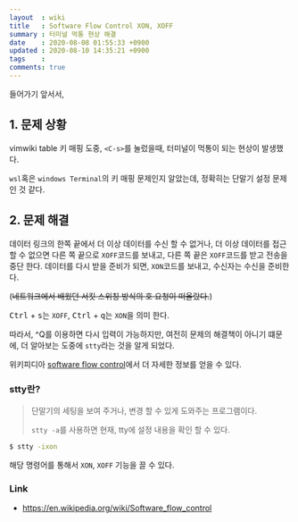 ```yaml
---
layout  : wiki
title   : Software Flow Control XON, XOFF
summary : 터미널 먹통 현상 해결
date    : 2020-08-08 01:55:33 +0900
updated : 2020-08-10 14:35:21 +0900
tags    : 
comments: true
---
```


들어가기 앞서서, 

## 1. 문제 상황

vimwiki table 키 매핑 도중, `<C-s>`를 눌렀을때, 터미널이 먹통이 되는 현상이 발생했다.

`wsl`혹은 `windows Terminal`의 키 매핑 문제인지 알았는데, 정확히는 단말기 설정 문제인 것 같다.


## 2. 문제 해결

데이터 링크의 한쪽 끝에서 더 이상 데이터를 수신 할 수 없거나, 더 이상 데이터를 접근 할 수 없으면 
다른 쪽 끝으로 `XOFF`코드를 보내고, 다른 쪽 끝은 `XOFF`코드를 받고 전송을 중단 한다. 데이터를 다시 받을 준비가 되면,
`XON`코드를 보내고, 수신자는 수신을 준비한다. 

(~~네트워크에서 배웠던 서킷 스위칭 방식의 호 요청이 떠올랐다.~~)

<kbd>Ctrl</kbd> + <kbd>s</kbd>는 `XOFF`, <kbd>Ctrl</kbd> + <kbd>q</kbd>는 `XON`을 의미 한다.

따라서, ^Q를 이용하면 다시 입력이 가능하지만, 여전히 문제의 해결책이 아니기 떄문에, 더 알아보는 도중에 `stty`라는 것을 알게 되었다.

위키피디아 [software flow control](https://en.wikipedia.org/wiki/Software_flow_control)에서 더 자세한
정보를 얻을 수 있다.

### stty란?

> 단말기의 세팅을 보여 주거나, 변경 할 수 있게 도와주는 프로그램이다.
> 
> `stty -a`를 사용하면 현재, tty에 설정 내용을 확인 할 수 있다.

```bash
$ stty -ixon
```

해당 명령어를 통해서 `XON`, `XOFF` 기능을 끌 수 있다.

### Link

* https://en.wikipedia.org/wiki/Software_flow_control
